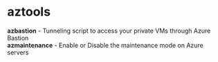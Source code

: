 # aztools

**azbastion** - Tunneling script to access your private VMs through Azure Bastion\
**azmaintenance** - Enable or Disable the maintenance mode on Azure servers
